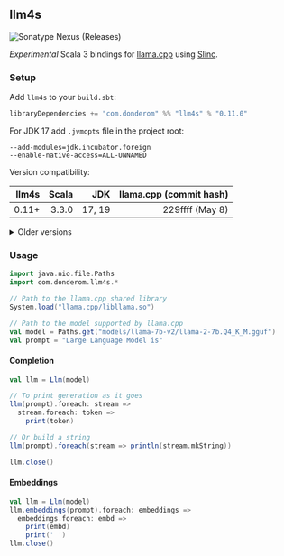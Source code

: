 ## llm4s

![Sonatype Nexus (Releases)](https://img.shields.io/nexus/r/com.donderom/llm4s_3?server=https%3A%2F%2Fs01.oss.sonatype.org&style=flat&color=dbf1ff)

*Experimental* Scala 3 bindings for [llama.cpp](https://github.com/ggerganov/llama.cpp) using [Slinc](https://github.com/scala-interop/slinc).

### Setup

Add `llm4s` to your `build.sbt`:

```scala
libraryDependencies += "com.donderom" %% "llm4s" % "0.11.0"
```

For JDK 17 add `.jvmopts` file in the project root:

```
--add-modules=jdk.incubator.foreign
--enable-native-access=ALL-UNNAMED
```

Version compatibility:

| llm4s | Scala |    JDK | llama.cpp (commit hash) |
|------:|------:|-------:|------------------------:|
| 0.11+ | 3.3.0 | 17, 19 |         229ffff (May 8) |

<details>
  <summary>Older versions</summary>

  | llm4s |     Scala |    JDK | llama.cpp (commit hash) |
  |------:|----------:|-------:|------------------------:|
  | 0.10+ |     3.3.0 | 17, 19 |        49e7cb5 (Jul 31) |
  |  0.6+ |       --- |    --- |        49e7cb5 (Jul 31) |
  |  0.4+ |       --- |    --- |        70d26ac (Jul 23) |
  |  0.3+ |       --- |    --- |        a6803ca (Jul 14) |
  |  0.1+ | 3.3.0-RC3 | 17, 19 |        447ccbe (Jun 25) |

</details>

### Usage

```scala
import java.nio.file.Paths
import com.donderom.llm4s.*

// Path to the llama.cpp shared library
System.load("llama.cpp/libllama.so")

// Path to the model supported by llama.cpp
val model = Paths.get("models/llama-7b-v2/llama-2-7b.Q4_K_M.gguf")
val prompt = "Large Language Model is"
```

#### Completion

```scala
val llm = Llm(model)

// To print generation as it goes
llm(prompt).foreach: stream =>
  stream.foreach: token =>
    print(token)

// Or build a string
llm(prompt).foreach(stream => println(stream.mkString))

llm.close()
```

#### Embeddings

```scala
val llm = Llm(model)
llm.embeddings(prompt).foreach: embeddings =>
  embeddings.foreach: embd =>
    print(embd)
    print(' ')
llm.close()
```
